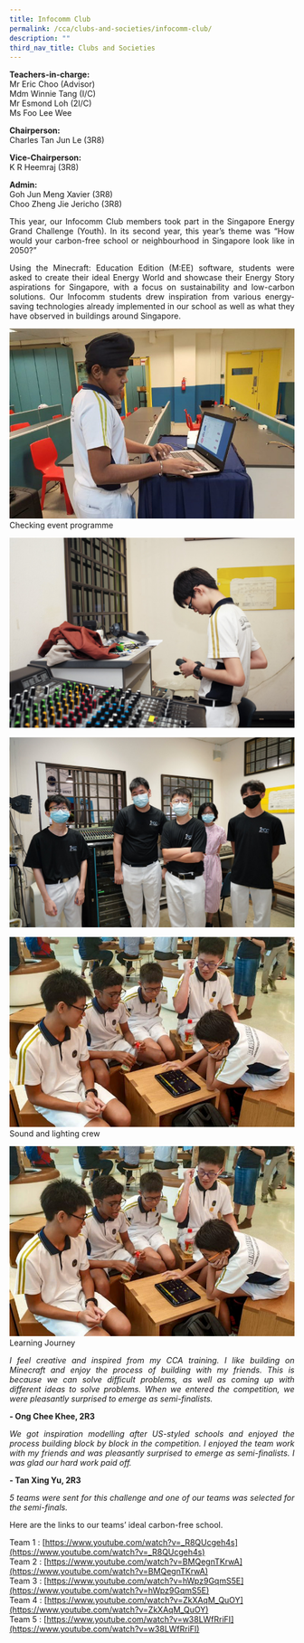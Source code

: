 ```yaml
---
title: Infocomm Club
permalink: /cca/clubs-and-societies/infocomm-club/
description: ""
third_nav_title: Clubs and Societies
---
```

**Teachers-in-charge:** <br>
Mr Eric Choo (Advisor) <br>
Mdm Winnie Tang (I/C) <br>
Mr Esmond Loh (2I/C) <br>
Ms Foo Lee Wee

**Chairperson:** <br>
Charles Tan Jun Le (3R8)

**Vice-Chairperson:** <br>
K R Heemraj (3R8)

**Admin:** <br>
Goh Jun Meng Xavier (3R8) <br>
Choo Zheng Jie Jericho (3R8) 


<p style="text-align:justify">This year, our Infocomm Club members took part in the Singapore Energy Grand Challenge (Youth). In its second year, this year’s theme was “How would your carbon-free school or neighbourhood in Singapore look like in 2050?”</p>

<p style="text-align:justify">Using the Minecraft: Education Edition (M:EE) software, students were asked to create their ideal Energy World and showcase their Energy Story aspirations for Singapore, with a focus on sustainability and low-carbon solutions. Our Infocomm students drew inspiration from various energy-saving technologies already implemented in our school as well as what they have observed in buildings around Singapore.</p>

![Checking event programme](/images/Cca/cca-infocomm-01.jpg)
Checking event programme

![Sound and lighting crew](/images/Cca/cca-infocomm-02.jpg)

![Sound and lighting crew](/images/Cca/cca-infocomm-03.jpg)

![Sound and lighting crew](/images/Cca/cca-infocomm-04.jpg)
Sound and lighting crew

![Learning Journey](/images/Cca/cca-infocomm-04.jpg)
Learning Journey

<p style="text-align:justify; font-style:italic">I feel creative and inspired from my CCA training. I like building on Minecraft and enjoy the process of building with my friends. This is because we can solve difficult problems, as well as coming up with different ideas to solve problems. When we entered the competition, we were pleasantly surprised to emerge as semi-finalists.</p>

**- Ong Chee Khee,  2R3**

 
<p style="text-align:justify; font-style:italic">We got inspiration modelling after US-styled schools and enjoyed the process building block by block in the competition. I enjoyed the team work with my friends and was pleasantly surprised to emerge as semi-finalists. I was glad our hard work paid off.</p>

**- Tan Xing Yu, 2R3**
 

<p style="text-align:justify; font-style:italic">5 teams were sent for this challenge and one of our teams was selected for the semi-finals.</p>
Here are the links to our teams’ ideal carbon-free school.

Team 1 : [https://www.youtube.com/watch?v=_R8QUcgeh4s](https://www.youtube.com/watch?v=_R8QUcgeh4s) <br>
Team 2 : [https://www.youtube.com/watch?v=BMQegnTKrwA](https://www.youtube.com/watch?v=BMQegnTKrwA) <br>
Team 3 : [https://www.youtube.com/watch?v=hWpz9GqmS5E](https://www.youtube.com/watch?v=hWpz9GqmS5E) <br>
Team 4 : [https://www.youtube.com/watch?v=ZkXAqM_QuOY](https://www.youtube.com/watch?v=ZkXAqM_QuOY) <br>
Team 5 : [https://www.youtube.com/watch?v=w38LWfRriFI](https://www.youtube.com/watch?v=w38LWfRriFI)